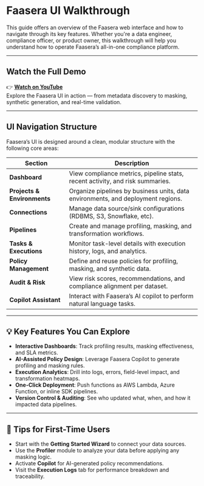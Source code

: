 # Faasera UI Walkthrough

This guide offers an overview of the Faasera web interface and how to navigate through its key features. Whether you're
a data engineer, compliance officer, or product owner, this walkthrough will help you understand how to operate
Faasera’s all-in-one compliance platform.

---

## Watch the Full Demo

👉 **[Watch on YouTube](https://youtu.be/8mWDAm6-mHQ?si=vkVFLsx7JiGt1Id-)**  
Explore the Faasera UI in action — from metadata discovery to masking, synthetic generation, and real-time validation.

---

## UI Navigation Structure

Faasera’s UI is designed around a clean, modular structure with the following core areas:

| Section                     | Description                                                                      |
|-----------------------------|----------------------------------------------------------------------------------|
| **Dashboard**               | View compliance metrics, pipeline stats, recent activity, and risk summaries.    |
| **Projects & Environments** | Organize pipelines by business units, data environments, and deployment regions. |
| **Connections**             | Manage data source/sink configurations (RDBMS, S3, Snowflake, etc).              |
| **Pipelines**               | Create and manage profiling, masking, and transformation workflows.              |
| **Tasks & Executions**      | Monitor task-level details with execution history, logs, and analytics.          |
| **Policy Management**       | Define and reuse policies for profiling, masking, and synthetic data.            |
| **Audit & Risk**            | View risk scores, recommendations, and compliance alignment per dataset.         |
| **Copilot Assistant**       | Interact with Faasera’s AI copilot to perform natural language tasks.            |

---

## 💡 Key Features You Can Explore

- **Interactive Dashboards**: Track profiling results, masking effectiveness, and SLA metrics.
- **AI-Assisted Policy Design**: Leverage Faasera Copilot to generate profiling and masking rules.
- **Execution Analytics**: Drill into logs, errors, field-level impact, and transformation heatmaps.
- **One-Click Deployment**: Push functions as AWS Lambda, Azure Function, or inline SDK pipelines.
- **Version Control & Auditing**: See who updated what, when, and how it impacted data pipelines.

---

## 📌 Tips for First-Time Users

- Start with the **Getting Started Wizard** to connect your data sources.
- Use the **Profiler** module to analyze your data before applying any masking logic.
- Activate **Copilot** for AI-generated policy recommendations.
- Visit the **Execution Logs** tab for performance breakdown and traceability.
